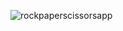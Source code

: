 ![rockpaperscissorsapp](https://github.com/umuturem/rockpaperscissors_app/assets/115538236/4eb78b6f-c5e5-4243-83b5-ab3e9f509b90)

